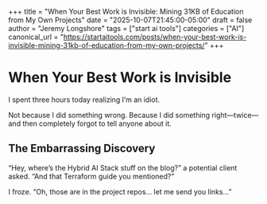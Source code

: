 +++
title = "When Your Best Work is Invisible: Mining 31KB of Education from My Own Projects"
date = "2025-10-07T21:45:00-05:00"
draft = false
author = "Jeremy Longshore"
tags = ["start ai tools"]
categories = ["AI"]
canonical_url = "https://startaitools.com/posts/when-your-best-work-is-invisible-mining-31kb-of-education-from-my-own-projects/"
+++

<h1 id="when-your-best-work-is-invisible">When Your Best Work is Invisible</h1>
<p>I spent three hours today realizing I’m an idiot.</p>
<p>Not because I did something wrong. Because I did something right—twice—and then completely forgot to tell anyone about it.</p>
<h2 id="the-embarrassing-discovery">The Embarrassing Discovery</h2>
<p>“Hey, where’s the Hybrid AI Stack stuff on the blog?” a potential client asked. “And that Terraform guide you mentioned?”</p>
<p>I froze. “Oh, those are in the project repos… let me send you links…”</p>
